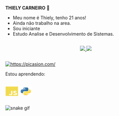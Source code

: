                                               
                                       
                                       
  **THIELY CARNEIRO**  💞️
 

- Meu nome é Thiely, tenho 21 anos!
- Ainda não trabalho na area.
- Sou iniciante
- Estudo Analise e Desenvolvimento de Sistemas.
##

<!---
Thi-Ely/Thi-Ely is a ✨ special ✨ repository because its `README.md` (this file) appears on your GitHub profile.
You can click the Preview link to take a look at your changes.
--->
##

<div align="center">
  <a href="https://github.com/rafaballerini">
  <img height="180em" src="https://github-readme-stats.vercel.app/api?username=thi-ely&show_icons=true&theme=dracula&include_all_commits=true&count_private=true"/>
  <img height="180em" src="https://github-readme-stats.vercel.app/api/top-langs/?username=thi-ely&layout=compact&langs_count=7&theme=dracula"/>
</div>

  ##
 
  <a href="https://picasion.com/"><img src="https://i.picasion.com/pic92/a5fb7bf51bc7d8a6302479716ab5b0ac.gif" width="300" height="300" border="0" alt="https://picasion.com/" /></a><br />
 
  Estou aprendendo: 
  <div style="display: inline_block"><br>
    <img align="center" alt="thi" height="30" width="40" src="https://raw.githubusercontent.com/devicons/devicon/master/icons/javascript/javascript-plain.svg">
    <img align="center" alt="Rafa-Python" height="30" width="40" src="https://raw.githubusercontent.com/devicons/devicon/master/icons/python/python-original.svg">      
    
 ##
 
 ![snake gif](https://github.com/Thi-Ely/Thi-Ely/blob/output/github-contribution-grid-snake.svg)
